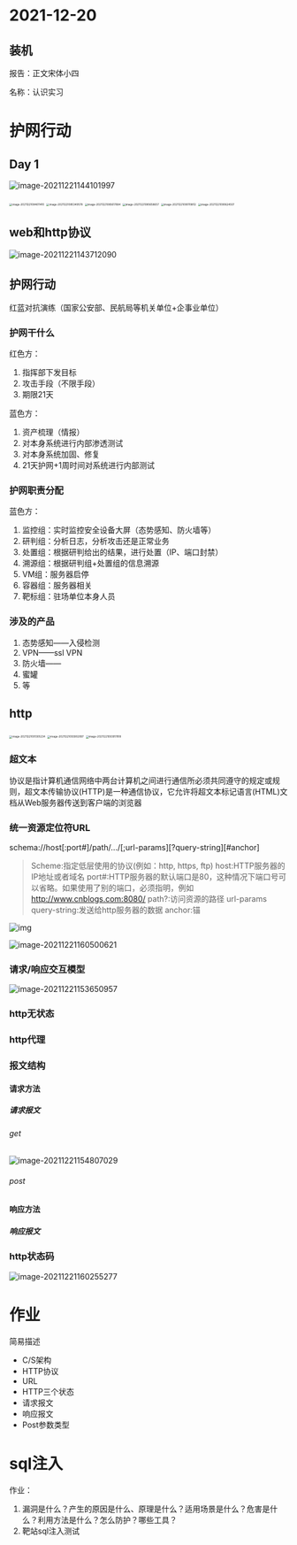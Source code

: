 # 2021-12-20

## 装机

报告：正文宋体小四

名称：认识实习

# 护网行动

## Day 1

![image-20211221144101997](C:\Users\LanT34m\AppData\Roaming\Typora\typora-user-images\image-20211221144101997.png)

<img src="C:\Users\LanT34m\AppData\Roaming\Typora\typora-user-images\image-20211221084611410.png" alt="image-20211221084611410" style="zoom:33%;" />

<img src="C:\Users\LanT34m\AppData\Roaming\Typora\typora-user-images\image-20211221085349578.png" alt="image-20211221085349578" style="zoom:33%;" />

<img src="C:\Users\LanT34m\AppData\Roaming\Typora\typora-user-images\image-20211221085617684.png" alt="image-20211221085617684" style="zoom:33%;" />

<img src="C:\Users\LanT34m\AppData\Roaming\Typora\typora-user-images\image-20211221085658657.png" alt="image-20211221085658657" style="zoom:33%;" />

<img src="C:\Users\LanT34m\AppData\Roaming\Typora\typora-user-images\image-20211221090119812.png" alt="image-20211221090119812" style="zoom:33%;" />

<img src="C:\Users\LanT34m\AppData\Roaming\Typora\typora-user-images\image-20211221090624507.png" alt="image-20211221090624507" style="zoom:33%;" />

## web和http协议



![image-20211221143712090](C:\Users\LanT34m\AppData\Roaming\Typora\typora-user-images\image-20211221143712090.png)

## 护网行动

红蓝对抗演练（国家公安部、民航局等机关单位+企事业单位）

### 护网干什么

红色方：

1. 指挥部下发目标
2. 攻击手段（不限手段）
3. 期限21天

蓝色方：

1. 资产梳理（情报）
2. 对本身系统进行内部渗透测试
3. 对本身系统加固、修复
4. 21天护网+1周时间对系统进行内部测试

### 护网职责分配

蓝色方：

1. 监控组：实时监控安全设备大屏（态势感知、防火墙等）
2. 研判组：分析日志，分析攻击还是正常业务
3. 处置组：根据研判给出的结果，进行处置（IP、端口封禁）
4. 溯源组：根据研判组+处置组的信息溯源
5. VM组：服务器启停
6. 容器组：服务器相关
7. 靶标组：驻场单位本身人员

### 涉及的产品

1. 态势感知——入侵检测
2. VPN——ssl VPN
3. 防火墙——
4. 蜜罐
5. 等

## http



<img src="C:\Users\LanT34m\AppData\Roaming\Typora\typora-user-images\image-20211221091305234.png" alt="image-20211221091305234" style="zoom:33%;" />

<img src="C:\Users\LanT34m\AppData\Roaming\Typora\typora-user-images\image-20211221093902997.png" alt="image-20211221093902997" style="zoom:33%;" />

<img src="C:\Users\LanT34m\AppData\Roaming\Typora\typora-user-images\image-20211221093917818.png" alt="image-20211221093917818" style="zoom:33%;" />

### 超文本

协议是指计算机通信网络中两台计算机之间进行通信所必须共同遵守的规定或规则，超文本传输协议(HTTP)是一种通信协议，它允许将超文本标记语言(HTML)文档从Web服务器传送到客户端的浏览器

### 统一资源定位符URL

schema://host[:port#]/path/.../[;url-params][?query-string][#anchor]

>Scheme:指定低层使用的协议(例如：http, https, ftp)
>host:HTTP服务器的IP地址或者域名
>port#:HTTP服务器的默认端口是80，这种情况下端口号可以省略。如果使用了别的端口，必须指明，例如 http://www.cnblogs.com:8080/
>path?:访问资源的路径
>url-params
>query-string:发送给http服务器的数据
>anchor:锚

![img](file:///C:/Users/LanT34m/AppData/Local/Temp/msohtmlclip1/01/clip_image002.jpg)

![image-20211221160500621](C:\Users\LanT34m\AppData\Roaming\Typora\typora-user-images\image-20211221160500621.png)

### 请求/响应交互模型

![image-20211221153650957](C:\Users\LanT34m\AppData\Roaming\Typora\typora-user-images\image-20211221153650957.png)

### http无状态

### http代理

### 报文结构

#### 请求方法

##### 请求报文

###### get

![image-20211221154807029](C:\Users\LanT34m\AppData\Roaming\Typora\typora-user-images\image-20211221154807029.png)

###### post

#### 响应方法

##### 响应报文

### http状态码

![image-20211221160255277](C:\Users\LanT34m\AppData\Roaming\Typora\typora-user-images\image-20211221160255277.png)

# 作业

简易描述

- C/S架构
- HTTP协议
- URL
- HTTP三个状态
- 请求报文
- 响应报文
- Post参数类型



# sql注入

作业：

1. 漏洞是什么？产生的原因是什么、原理是什么？适用场景是什么？危害是什么？利用方法是什么？怎么防护？哪些工具？
2. 靶站sql注入测试
